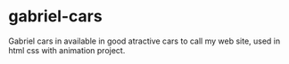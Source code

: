 # gabriel-cars
Gabriel cars in available in good atractive cars to call my web site, used in html css with animation project.
